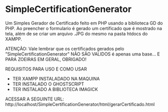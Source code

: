 # SimpleCertificationGenerator
Um Simples Gerador de Certificado feito em PHP usando a biblioteca GD do PHP. Ao preencher o formulario é gerado um certificado que é mostrado na tela, além de se criar um arquivo .JPG do mesmo na pasta htdocs do XAMPP.

ATENÇÃO: Vale lembrar que os certificados gerados pelo "SimpleCertificationGenerator" NÃO SÃO VALIDOS é apenas uma base... E PARA ZOEIRAS EM GERAL, OBRIGADO!

REQUISITOS PARA USO E COMO USAR

<ul>
<li>TER XAMPP INSTALADADO NA MAQUINA</li>
<li>TER INSTALADO O GHOSTSCRIPT</li>
<li>TER INSTALADO A BIBLIOTECA IMAGICK</li>
</ul>
ACESSAR A SEGUINTE URL: http://localhost/SimpleCertificationGenerator/html/gerarCertificado.html

